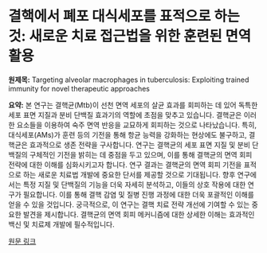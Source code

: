 # 결핵에서 폐포 대식세포를 표적으로 하는 것: 새로운 치료 접근법을 위한 훈련된 면역 활용

**원제목:** Targeting alveolar macrophages in tuberculosis: Exploiting trained immunity for novel therapeutic approaches

**요약:** 본 연구는 결핵균(Mtb)이 선천 면역 세포의 살균 효과를 회피하는 데 있어 독특한 세포 표면 지질과 분비 단백질 효과기의 역할에 초점을 맞추고 있습니다.  결핵균은 이러한 요소들을 이용하여 숙주 면역 반응을 교묘하게 회피하는 것으로 나타났습니다.  특히, 대식세포(AMs)가 훈련 등의 기전을 통해 항균 능력을 강화하는 현상에도 불구하고, 결핵균은 효과적으로 생존 전략을 구사합니다.  연구는 결핵균의 세포 표면 지질 및 분비 단백질의 구체적인 기전을 밝히는 데 중점을 두고 있으며, 이를 통해 결핵균의 면역 회피 전략에 대한 이해를 심화시키고자 합니다.  연구 결과는 결핵균의 면역 회피 기전을 표적으로 하는 새로운 치료법 개발에 중요한 단서를 제공할 것으로 기대됩니다.  향후 연구에서는 특정 지질 및 단백질의 기능을 더욱 자세히 분석하고, 이들의 상호 작용에 대한 연구가 필요합니다.  이를 통해 결핵 감염 및 질병 진행 과정에 대한 더욱 포괄적인 이해를 얻을 수 있을 것입니다.  궁극적으로, 이 연구는 결핵 치료 전략 개선에 기여할 수 있는 중요한 발견을 제시합니다.  결핵균의 면역 회피 메커니즘에 대한 상세한 이해는 효과적인 백신 및 치료제 개발에 필수적입니다.

[원문 링크](https://www.sciencedirect.com/science/article/pii/S1567576925012019)
